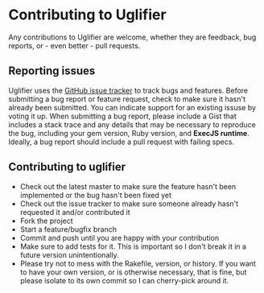# Contributing to Uglifier

Any contributions to Uglifier are welcome, whether they are feedback, bug reports, or - even better - pull requests. 

## Reporting issues

Uglifier uses the [GitHub issue tracker](https://github.com/lautis/uglifier/issues) to track bugs and features. Before submitting a bug report or feature request, check to make sure it hasn't already been submitted. You can indicate support for an existing issuse by voting it up. When submitting a bug report, please include a Gist that includes a stack trace and any details that may be necessary to reproduce the bug, including your gem version, Ruby version, and **ExecJS runtime**. Ideally, a bug report should include a pull request with failing specs.

## Contributing to uglifier

* Check out the latest master to make sure the feature hasn't been implemented or the bug hasn't been fixed yet
* Check out the issue tracker to make sure someone already hasn't requested it and/or contributed it
* Fork the project
* Start a feature/bugfix branch
* Commit and push until you are happy with your contribution
* Make sure to add tests for it. This is important so I don't break it in a future version unintentionally.
* Please try not to mess with the Rakefile, version, or history. If you want to have your own version, or is otherwise necessary, that is fine, but please isolate to its own commit so I can cherry-pick around it.
